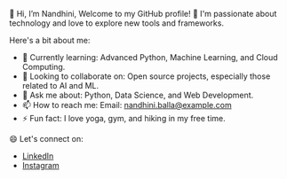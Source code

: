 👋 Hi, I’m Nandhini, Welcome to my GitHub profile!
👀 I'm passionate about technology and love to explore new tools and frameworks.

Here's a bit about me:
- 🌱 Currently learning: Advanced Python, Machine Learning, and Cloud Computing.
- 👯 Looking to collaborate on: Open source projects, especially those related to AI and ML.
- 💬 Ask me about: Python, Data Science, and Web Development.
- 📫 How to reach me: Email: nandhini.balla@example.com
- ⚡ Fun fact: I love yoga, gym, and hiking in my free time.

😄 Let's connect on:
- [LinkedIn](https://www.linkedin.com/in/nandhini-balla)
- [Instagram](https://www.instagram.com/thanviii__)

<!---
Nandini6666/Nandini6666 is a ✨ special ✨ repository because its `README.md` (this file) appears on your GitHub profile.
You can click the Preview link to take a look at your changes.
--->